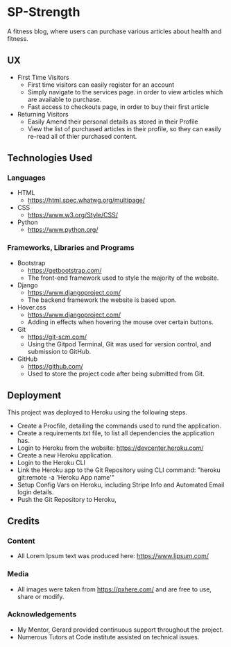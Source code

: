 # SP-Strength

A fitness blog, where users can purchase various articles about health and fitness.

## UX

* First Time Visitors
    * First time visitors can easily register for an account
    * Simply navigate to the services page. in order to view articles which are available to purchase.
    * Fast access to checkouts page, in order to buy their first article
* Returning Visitors
    * Easily Amend their personal details as stored in their Profile
    * View the list of purchased articles in their profile, so they can easily re-read all of thier purchased content.


## Technologies Used
### Languages
* HTML
    * https://html.spec.whatwg.org/multipage/
* CSS
    * https://www.w3.org/Style/CSS/
* Python
    * https://www.python.org/

### Frameworks, Libraries and Programs
* Bootstrap
    * https://getbootstrap.com/
    * The front-end framework used to style the majority of the website.
* Django
    * https://www.djangoproject.com/
    * The backend framework the website is based upon.
* Hover.css
    * https://www.djangoproject.com/
    * Adding in effects when hovering the mouse over certain buttons.
* Git
    * https://git-scm.com/
    * Using the Gitpod Terminal, Git was used for version control, and submission to GitHub.
* GitHub
    * https://github.com/
    * Used to store the project code after being submitted from Git.

## Deployment
This project was deployed to Heroku using the following steps.
* Create a Procfile, detailing the commands used to rund the application.
* Create a requirements.txt file, to list all dependencies the application has.
* Login to Heroku from the website: https://devcenter.heroku.com/
* Create a new Heroku application.
* Login to the Heroku CLI
* Link the Heroku app to the Git Repository using CLI command: "heroku git:remote -a 'Heroku App name'"
* Setup Config Vars on Heroku, including Stripe Info and Automated Email login details.
* Push the Git Repository to Heroku,

## Credits
### Content
* All Lorem Ipsum text was produced here: https://www.lipsum.com/

### Media
* All images were taken from https://pxhere.com/ and are free to use, share or modify.

### Acknowledgements
* My Mentor, Gerard provided continuous support throughout the project.
* Numerous Tutors at Code institute assisted on technical issues.
